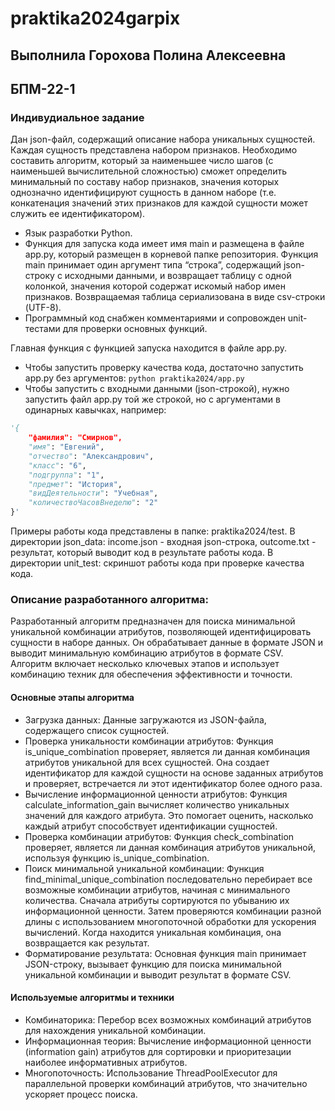 # praktika2024garpix

## Выполнила Горохова Полина Алексеевна 
## БПМ-22-1

### Индивудиальное задание 
 Дан json-файл, содержащий описание набора уникальных сущностей. Каждая сущность представлена набором признаков. Необходимо составить алгоритм, который за наименьшее число шагов (с наименьшей вычислительной сложностью) сможет определить минимальный по составу набор признаков, значения которых однозначно идентифицируют сущность в данном наборе (т.е. конкатенация значений этих признаков для каждой сущности может служить ее идентификатором).

- Язык разработки Python. 
- Функция для запуска кода имеет имя main и размещена в файле app.py, который размещен в корневой папке репозитория. Функция main принимает один аргумент типа “строка”, содержащий json-строку с исходными данными, и возвращает таблицу с одной колонкой, значения которой содержат искомый набор имен признаков. Возвращаемая таблица сериализована в виде csv-строки (UTF-8).   
- Программный код снабжен комментариями и сопровожден unit-тестами для проверки основных функций.

Главная функция с функцией запуска находится в файле app.py. 
- Чтобы запустить проверку качества кода, достаточно запустить app.py без аргументов:
```python praktika2024/app.py```
- Чтобы запустить с входными данными (json-строкой), нужно запустить файл app.py той же строкой, но с аргументами в одинарных кавычках, например:

```python
'{
    "фамилия": "Смирнов",
    "имя": "Евгений",
    "отчество": "Александрович",
    "класс": "6",
    "подгруппа": "1",
    "предмет": "История",
    "видДеятельности": "Учебная",
    "количествоЧасовВнеделю": "2"
}'
```
Примеры работы кода представлены в папке: praktika2024/test. В директории json_data: income.json - входная json-строка, outcome.txt - результат, который выводит код в результате работы кода. В директории unit_test: скриншот работы кода при проверке качества кода. 

### Описание разработанного алгоритма: 
Разработанный алгоритм предназначен для поиска минимальной уникальной комбинации атрибутов, позволяющей идентифицировать сущности в наборе данных. Он обрабатывает данные в формате JSON и выводит минимальную комбинацию атрибутов в формате CSV. Алгоритм включает несколько ключевых этапов и использует комбинацию техник для обеспечения эффективности и точности.

#### Основные этапы алгоритма
- Загрузка данных:
Данные загружаются из JSON-файла, содержащего список сущностей.
- Проверка уникальности комбинации атрибутов:
Функция is_unique_combination проверяет, является ли данная комбинация атрибутов уникальной для всех сущностей. Она создает идентификатор для каждой сущности на основе заданных атрибутов и проверяет, встречается ли этот идентификатор более одного раза.
- Вычисление информационной ценности атрибутов:
Функция calculate_information_gain вычисляет количество уникальных значений для каждого атрибута. Это помогает оценить, насколько каждый атрибут способствует идентификации сущностей.
- Проверка комбинации атрибутов:
Функция check_combination проверяет, является ли данная комбинация атрибутов уникальной, используя функцию is_unique_combination.
- Поиск минимальной уникальной комбинации:
Функция find_minimal_unique_combination последовательно перебирает все возможные комбинации атрибутов, начиная с минимального количества. Сначала атрибуты сортируются по убыванию их информационной ценности. Затем проверяются комбинации разной длины с использованием многопоточной обработки для ускорения вычислений. Когда находится уникальная комбинация, она возвращается как результат.
- Форматирование результата:
Основная функция main принимает JSON-строку, вызывает функцию для поиска минимальной уникальной комбинации и выводит результат в формате CSV.
#### Используемые алгоритмы и техники
- Комбинаторика:
Перебор всех возможных комбинаций атрибутов для нахождения уникальной комбинации.
- Информационная теория:
Вычисление информационной ценности (information gain) атрибутов для сортировки и приоритезации наиболее информативных атрибутов.
- Многопоточность:
Использование ThreadPoolExecutor для параллельной проверки комбинаций атрибутов, что значительно ускоряет процесс поиска.
